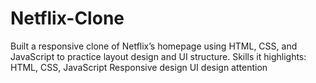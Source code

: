 # Netflix-Clone
Built a responsive clone of Netflix’s homepage using HTML, CSS, and JavaScript to practice layout design and UI structure.
Skills it highlights:
  HTML, CSS, JavaScript
  Responsive design
  UI design attention
